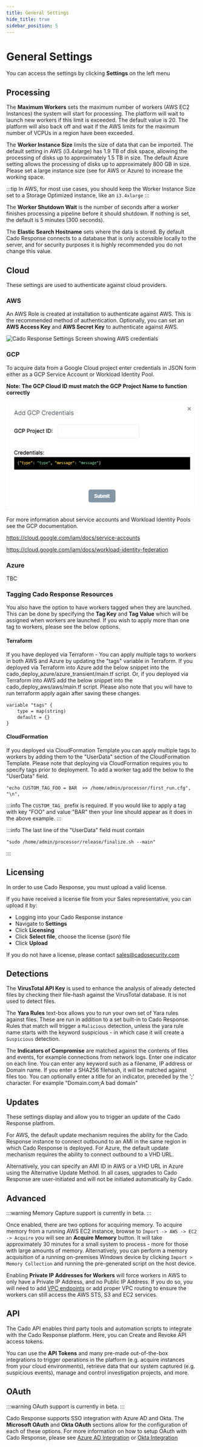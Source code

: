 ```yaml
---
title: General Settings
hide_title: true
sidebar_position: 5
---
```


# General Settings
You can access the settings by clicking **Settings** on the left menu

## Processing

The **Maximum Workers** sets the maximum number of workers (AWS EC2 Instances) the system will start for processing. The platform will wait to launch new workers if this limit is exceeded. The default value is 20.  The platform will also back off and wait if the AWS limits for the maximum number of VCPUs in a region have been exceeded.

The **Worker Instance Size** limits the size of data that can be imported. The default setting in AWS (i3.4xlarge) has 1.9 TB of disk space, allowing the processing of disks up to approximately 1.5 TB in size. The default Azure setting allows the processing of disks up to approximately 800 GB in size. Please set a large instance size (see for AWS or Azure) to increase the working space.  

:::tip
In AWS, for most use cases, you should keep the Worker Instance Size set to a Storage Optimized instance, like an `i3.4xlarge`
:::

The **Worker Shutdown Wait** is the number of seconds after a worker finishes processing a pipeline before it should shutdown. If nothing is set, the default is 5 minutes (300 seconds).

The **Elastic Search Hostname** sets where the data is stored. By default Cado Response connects to a database that is only accessible locally to the server, and for security purposes it is highly recommended you do not change this value.


## Cloud
These settings are used to authenticate against cloud providers.

### AWS
An AWS Role is created at installation to authenticate against AWS. This is the recommended method of authentication. Optionally, you can set an **AWS Access Key** and **AWS Secret Key** to authenticate against AWS.

![Cado Response Settings Screen showing AWS credentials](/img/aws-credentials.png)

### GCP
To acquire data from a Google Cloud project enter credentials in JSON form either as a GCP Service Account or Workload Identity Pool. 

**Note: The GCP Cloud ID must match the GCP Project Name to function correctly**

![Cado Response Settings Screen showing GCP credentials](/img/gcp-credentials.png)


For more information about service accounts and Workload Identity Pools see the GCP documentation.

https://cloud.google.com/iam/docs/service-accounts

https://cloud.google.com/iam/docs/workload-identity-federation



### Azure

TBC


### Tagging Cado Response Resources
You also have the option to have workers tagged when they are launched.  This can be done by specifying the **Tag Key** and **Tag Value** which will be assigned when workers are launched. If you wish to apply more than one tag to workers, please see the below options.

#### Terraform
If you have deployed via Terraform - You can apply multiple tags to workers in both AWS and Azure by updating the "tags" variable in Terraform. If you deployed via Terraform into Azure add the below snippet into the cado_deploy_azure/azure_transient/main.tf script.
Or, if you deployed via Terraform into AWS add the below snippet into the cado_deploy_aws/aws/main.tf script.
Please also note that you will have to run terraform apply again after saving these changes.

```
variable "tags" {
    type = map(string)
    default = {}
}
```

#### CloudFormation

If you deployed via CloudFormation Template you can apply multiple tags to workers by adding them to the "UserData" section of the CloudFormation Template. Please note that deploying via CloudFormation requires you to specify tags prior to deployment. To add a worker tag add the below to the "UserData" field. 

```
"echo CUSTOM_TAG_FOO = BAR  >> /home/admin/processor/first_run.cfg",
"\n",
```

:::info
The `CUSTOM_TAG_` prefix is required. If you would like to apply a tag with key "FOO" and value "BAR" then your line should appear as it does in the above example.
:::

:::info
The last line of the "UserData" field must contain
```
"sudo /home/admin/processor/release/finalize.sh --main"
```
:::

## Licensing
In order to use Cado Response, you must upload a valid license.  

If you have received a license file from your Sales representative, you can upload it by:
- Logging into your Cado Response instance
- Navigate to **Settings**
- Click **Licensing**
- Click **Select file**, choose the license (json) file 
- Click **Upload**

If you do not have a license, please contact sales@cadosecurity.com 

## Detections
The **VirusTotal API Key** is used to enhance the analysis of already detected files by checking their file-hash against the VirusTotal database. It is not used to detect files. 

The **Yara Rules** text-box allows you to run your own set of Yara rules against files. These are run in addition to a set built-in to Cado Response. Rules that match will trigger a `Malicious` detection, unless the yara rule name starts with the keyword suspicious - in which case it will create a `Suspicious` detection.

The **Indicators of Compromise** are matched against the contents of files and events, for example connections from network logs. Enter one indicator on each line. You can enter any keyword such as a filename, IP address or Domain name. If you enter a SHA256 filehash, it will be matched against files too. You can optionally enter a title for an indicator, preceded by the ';' character. For example "Domain.com;A bad domain"

## Updates
These settings display and allow you to trigger an update of the Cado Response platfrom. 

For AWS, the default update mechanism requires the ability for the Cado Response instance to connect outbound to an AMI in the same region in which Cado Response is deployed.  For Azure, the default update mechanism requires the ability to connect outbound to a VHD URL. 

Alternatively, you can specify an AMI ID in AWS or a VHD URL in Azure using the Alternative Update Method.  In all cases, upgrades to Cado Response are user-initiated and will not be initiated automatically by Cado.

## Advanced
:::warning
Memory Capture support is currently in beta. 
:::

Once enabled, there are two options for acquiring memory. To acquire memory from a running AWS EC2 instance, browse to `Import -> AWS -> EC2 -> Acquire` you will see an **Acquire Memory** button.  It will take approximately 30 minutes for a small system to process - more for those with large amounts of memory.  Alternatively, you can perform a memory acquisition of a running on-premises Windows device by clicking `Import > Memory Collection` and running the pre-generated script on the host device.

Enabling **Private IP Addresses for Workers** will force workers in AWS to only have a Private IP Address, and no Public IP Address. If you do so, you will need to add [VPC endpoints](https://tomgregory.com/when-to-use-an-aws-s3-vpc-endpoint/) or add proper VPC routing to ensure the workers can still access the AWS STS, S3 and EC2 services. 

## API
The Cado API enables third party tools and automation scripts to integrate with the Cado Response platform.  Here, you can Create and Revoke API access tokens.

You can use the **API Tokens** and many pre-made out-of-the-box integrations to trigger operations in the platform (e.g. acquire instances from your cloud environments), retrieve data that our system captured (e.g. suspicious events), manage and control investigation projects, and more.  

## OAuth

:::warning
OAuth support is currently in beta. 
:::


Cado Response supports SSO integration with Azure AD and Okta.  The **Microsoft OAuth** and **Okta OAuth** sections allow for the configuration of each of these options.  For more information on how to setup OAuth with Cado Response, please see [Azure AD Integration](../sso/azure-ad) or [Okta Integration](../sso/okta)

